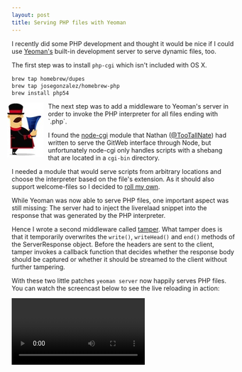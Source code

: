 ```yaml
---
layout: post
title: Serving PHP files with Yeoman
---
```


I recently did some PHP development and thought it would be nice if I could use
[Yeoman's](http://yeoman.io) built-in development server to serve dynamic files,
too.

The first step was to install `php-cgi` which isn't included with OS X.

    brew tap homebrew/dupes
    brew tap josegonzalez/homebrew-php
    brew install php54

<img src="/assets/yeoman.jpg" style="float:left;margin:0 10px 0 -10px; border:none">
The next step was to add a middleware to Yeoman's server in order to invoke
the PHP interpreter for all files ending with `.php`.

I found the [node-cgi](https://github.com/TooTallNate/node-cgi) module that
Nathan ([@TooTallNate](https://twitter.com/tootallnate)) had written to serve
the GitWeb interface through Node, but unfortunately node-cgi only handles
scripts with a shebang that are located in a `cgi-bin` directory.

I needed a module that would serve scripts from arbitrary locations and
choose the interpreter based on the file's extension. As it should also support
welcome-files so I decided to [roll my own](https://github.com/fgnass/gateway).

While Yeoman was now able to serve PHP files, one important aspect was still
missing: The server had to inject the liverelaad snippet into the response that
was generated by the PHP interpreter.

Hence I wrote a second middleware called
[tamper](https://github.com/fgnass/gateway). What tamper does is that it
temporarily overwrites the `write()`, `writeHead()` and `end()` methods of the
ServerResponse object. Before the headers are sent to the client, tamper invokes
a callback function that decides whether the response body should be captured or
whether it should be streamed to the client without further tampering.

With these two little patches `yeoman server` now happily serves PHP files.
You can watch the screencast below to see the live reloading in action:

<video src="assets/yeoman.mp4" controls="true"></video>
